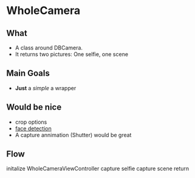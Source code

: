 
# WholeCamera

## What
* A class around DBCamera. 
* It returns two pictures: One selfie, one scene  

## Main Goals 
* **Just** a *simple* a wrapper

## Would be nice
* crop options 
* [face detection](http://www.objc.io/issue-21/face-recognition-with-opencv.html)
* A capture annimation (Shutter) would be great

## Flow 
initalize WholeCameraViewController
capture selfie 
capture scene 
return 
